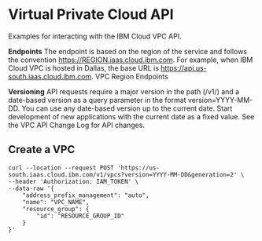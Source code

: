 # Virtual Private Cloud API
Examples for interacting with the IBM Cloud VPC API.

**Endpoints**
The endpoint is based on the region of the service and follows the convention https://REGION.iaas.cloud.ibm.com. For example, when IBM Cloud VPC is hosted in Dallas, the base URL is https://api.us-south.iaas.cloud.ibm.com. VPC Region Endpoints

**Versioning**
API requests require a major version in the path (/v1/) and a date-based version as a query parameter in the format version=YYYY-MM-DD. You can use any date-based version up to the current date. Start development of new applications with the current date as a fixed value. See the VPC API Change Log for API changes.

## Create a VPC
```
curl --location --request POST 'https://us-south.iaas.cloud.ibm.com/v1/vpcs?version=YYYY-MM-DD&generation=2' \
--header 'Authorization: IAM_TOKEN' \
--data-raw '{
    "address_prefix_management": "auto",
    "name": "VPC_NAME",
    "resource_group": {
        "id": "RESOURCE_GROUP_ID"
    }
}'
```